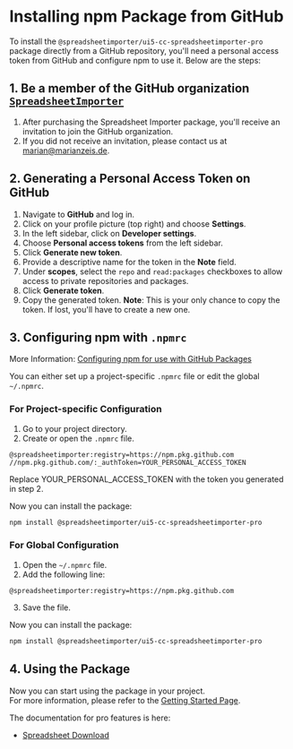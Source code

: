 # Installing npm Package from GitHub

To install the `@spreadsheetimporter/ui5-cc-spreadsheetimporter-pro` package directly from a GitHub repository, you'll need a personal access token from GitHub and configure npm to use it. Below are the steps:

## 1. Be a member of the GitHub organization [`SpreadsheetImporter`](https://github.com/SpreadsheetImporter)

1. After purchasing the Spreadsheet Importer package, you'll receive an invitation to join the GitHub organization.
2. If you did not receive an invitation, please contact us at [marian@marianzeis.de](mailto:marian@marianzeis.de).

## 2. Generating a Personal Access Token on GitHub

1. Navigate to **GitHub** and log in.
2. Click on your profile picture (top right) and choose **Settings**.
3. In the left sidebar, click on **Developer settings**.
4. Choose **Personal access tokens** from the left sidebar.
5. Click **Generate new token**.
6. Provide a descriptive name for the token in the **Note** field.
7. Under **scopes**, select the `repo` and `read:packages` checkboxes to allow access to private repositories and packages.
8. Click **Generate token**.
9. Copy the generated token. **Note**: This is your only chance to copy the token. If lost, you'll have to create a new one.

## 3. Configuring npm with `.npmrc`

More Information: [Configuring npm for use with GitHub Packages](https://docs.github.com/en/packages/working-with-a-github-packages-registry/working-with-the-npm-registry)

You can either set up a project-specific `.npmrc` file or edit the global `~/.npmrc`.

### For Project-specific Configuration

1. Go to your project directory.
2. Create or open the `.npmrc` file.

```
@spreadsheetimporter:registry=https://npm.pkg.github.com
//npm.pkg.github.com/:_authToken=YOUR_PERSONAL_ACCESS_TOKEN
```

Replace YOUR_PERSONAL_ACCESS_TOKEN with the token you generated in step 2.

Now you can install the package:  

```bash
npm install @spreadsheetimporter/ui5-cc-spreadsheetimporter-pro
```

### For Global Configuration

1. Open the `~/.npmrc` file.
2. Add the following line:

```
@spreadsheetimporter:registry=https://npm.pkg.github.com
```

3. Save the file.

Now you can install the package:

```bash
npm install @spreadsheetimporter/ui5-cc-spreadsheetimporter-pro
```

## 4. Using the Package

Now you can start using the package in your project.  
For more information, please refer to the [Getting Started Page](./../GettingStarted.md).

The documentation for pro features is here:

- [Spreadsheet Download](./spreadsheetdownload.md)